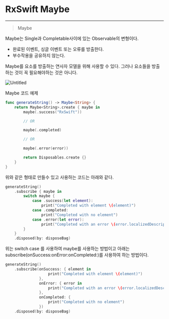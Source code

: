 # RxSwift Maybe

---

> Maybe
> 

Maybe는 Single과 Completable사이에 있는 Observable의 변형이다.

- 완료된 이벤트, 싱글 이벤트 또는 오류를 방출한다.
- 부수작용을 공유하지 않는다.

Maybe를 요소를 방출하는 연사자 모델을 위해 사용할 수 있다. 그러나 요소들을 방출하는 것이 꼭 필요해야하는 것은 아니다.

![Untitled](RxSwift%20Maybe%20f2ee7f43ea304eb4953a1a3a068441fc/Untitled.png)

Maybe 코드 예제

```swift
func generateString() -> Maybe<String> {
    return Maybe<String>.create { maybe in
        maybe(.success("RxSwift"))

        // OR

        maybe(.completed)

        // OR

        maybe(.error(error))

        return Disposables.create {}
    }
}
```

위와 같은 형태로 만들수 있고 사용하는 코드는 아래와 같다.

```swift
generateString()
    .subscribe { maybe in
        switch maybe {
            case .success(let element):
                print("Completed with element \(element)")
            case .completed:
                print("Completed with no element")
            case .error(let error):
                print("Completed with an error \(error.localizedDescription)")
        }
    }
    .disposed(by: disposeBag)
```

위는 switch case 를 사용하여 maybe를 사용하는 방법이고 아래는 subscribe(onSuccess:onError:onCompleted:)를 사용하여 하는 방법이다.

```swift
generateString()
    .subscribe(onSuccess: { element in
                   print("Completed with element \(element)")
               },
               onError: { error in
                   print("Completed with an error \(error.localizedDescription)")
               },
               onCompleted: {
                   print("Completed with no element")
               })
    .disposed(by: disposeBag)
```